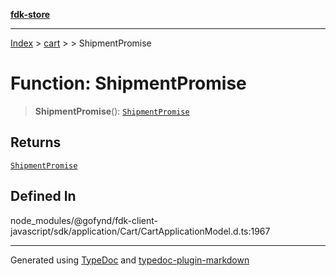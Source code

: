 [**fdk-store**](../../../README.md)
***

[Index](../../../API.md) > [cart](../../README.md) > [<internal>](../README.md) > ShipmentPromise

# Function: ShipmentPromise

> **ShipmentPromise**(): [`ShipmentPromise`](../type-aliases/type-alias.ShipmentPromise.md)

## Returns

[`ShipmentPromise`](../type-aliases/type-alias.ShipmentPromise.md)

## Defined In

node\_modules/@gofynd/fdk-client-javascript/sdk/application/Cart/CartApplicationModel.d.ts:1967

***
Generated using [TypeDoc](https://typedoc.org/) and [typedoc-plugin-markdown](https://www.npmjs.com/package/typedoc-plugin-markdown)
